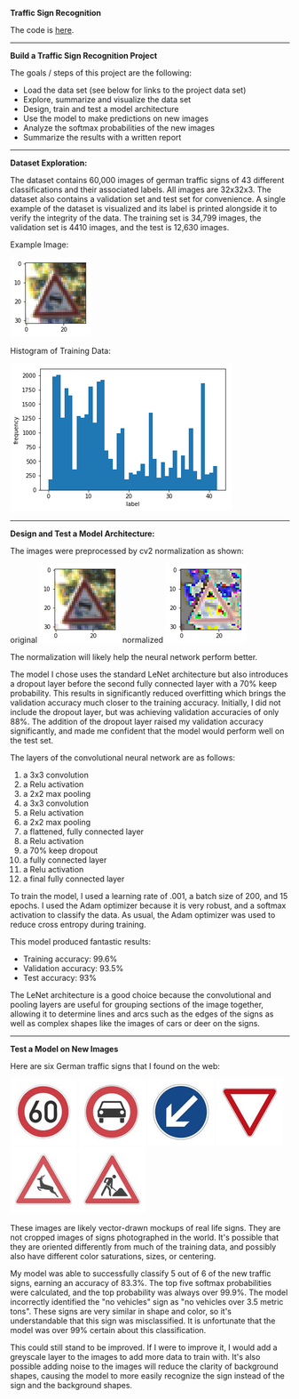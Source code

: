 **Traffic Sign Recognition**

The code is [here](https://github.com/theguruofreason/traffic-sign-classifier/blob/master/Traffic_Sign_Classifier.ipynb).

---

**Build a Traffic Sign Recognition Project**

The goals / steps of this project are the following:

* Load the data set (see below for links to the project data set)
* Explore, summarize and visualize the data set
* Design, train and test a model architecture
* Use the model to make predictions on new images
* Analyze the softmax probabilities of the new images
* Summarize the results with a written report


[//]: # (Image References)

[image1]: ./test_images/001.jpg "Traffic Sign 1"
[image2]: ./test_images/002.jpg "Traffic Sign 2"
[image3]: ./test_images/003.jpg "Traffic Sign 3"
[image4]: ./test_images/004.jpg "Traffic Sign 4"
[image5]: ./test_images/005.jpg "Traffic Sign 5"
[image6]: ./test_images/006.jpg "Traffic Sign 6"
[image7]: ./sign_original.png "Traffic Sign Original"
[image8]: ./sign_normalized.png "Traffic Sign Normalized"
[image9]: ./data_histogram.png "Histogram of Training Data"

---

**Dataset Exploration:**

The dataset contains 60,000 images of german traffic signs of 43 different classifications and their associated labels. All images are 32x32x3. The dataset also contains a validation set and test set for convenience. A single example of the dataset is visualized and its label is printed alongside it to verify the integrity of the data. The training set is 34,799 images, the validation set is 4410 images, and the test is 12,630 images.

Example Image:

![alt text][image7]

Histogram of Training Data:

![alt text][image9]

---

   **Design and Test a Model Architecture:**

The images were preprocessed by cv2 normalization as shown:
	
original
![alt text][image7]
normalized
![alt text][image8]

The normalization will likely help the neural network perform better.

The model I chose uses the standard LeNet architecture but also introduces a dropout layer before the second fully connected layer with a 70% keep probability. This results in significantly reduced overfitting which brings the validation accuracy much closer to the training accuracy. Initially, I did not include the dropout layer, but was achieving validation accuracies of only 88%. The addition of the dropout layer raised my validation accuracy significantly, and made me confident that the model would perform well on the test set.

The layers of the convolutional neural network  are as follows:

1. a 3x3 convolution
2. a Relu activation
3. a 2x2 max pooling
4. a 3x3 convolution
5. a Relu activation
6. a 2x2 max pooling
7. a flattened, fully connected layer
8. a Relu activation
9. a 70% keep dropout
10. a fully connected layer
11. a Relu activation
12. a final fully connected layer

To train the model, I used a learning rate of .001, a batch size of 200, and 15 epochs. I used the Adam optimizer because it is very robust, and a softmax activation to classify the data. As usual, the Adam optimizer was used to reduce cross entropy during training. 

This model produced fantastic results:

* Training accuracy: 99.6%
* Validation accuracy: 93.5%
* Test accuracy: 93%
 
The LeNet architecture is a good choice because the convolutional and pooling layers are useful for grouping sections of the image together, allowing it to determine lines and arcs such as the edges of the signs as well as complex shapes like the images of cars or deer on the signs.
 
---
 
**Test a Model on New Images**

Here are six German traffic signs that I found on the web:

![alt text][image1] ![alt text][image2] ![alt text][image3] 
![alt text][image4] ![alt text][image5] ![alt text][image6]

These images are likely vector-drawn mockups of real life signs. They are not cropped images of signs photographed in the world. It's possible that they are oriented differently from much of the training data, and possibly also have different color saturations, sizes, or centering.

My model was able to successfully classify 5 out of 6 of the new traffic signs, earning an accuracy of 83.3%. The top five softmax probabilities were calculated, and the top probability was always over 99.9%. The model incorrectly identified the "no vehicles" sign as "no vehicles over 3.5 metric tons". These signs are very similar in shape and color, so it's understandable that this sign was misclassified. It is unfortunate that the model was over 99% certain about this classification.

This could still stand to be improved. If I were to improve it, I would add a greyscale layer to the images to add more data to train with. It's also possible adding noise to the images will reduce the clarity of background shapes, causing the model to more easily recognize the sign instead of the sign and the background shapes.